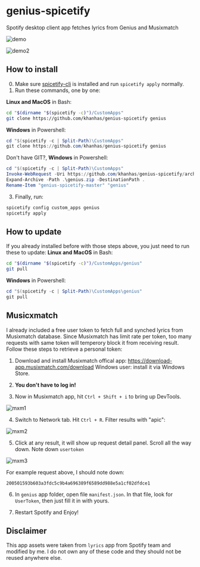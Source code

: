 # genius-spicetify
Spotify desktop client app fetches lyrics from Genius and Musixmatch

![demo](https://i.imgur.com/rbqvJVI.png)

![demo2](https://i.imgur.com/dIkxWQ2.gif)

## How to install
0. Make sure [spicetify-cli](https://github.com/khanhas/spicetify-cli) is installed and run `spicetify apply` normally.
1. Run these commands, one by one:

**Linux and MacOS** in Bash:
```bash
cd "$(dirname "$(spicetify -c)")/CustomApps"
git clone https://github.com/khanhas/genius-spicetify genius
```

**Windows** in Powershell:
```powershell
cd "$(spicetify -c | Split-Path)\CustomApps"
git clone https://github.com/khanhas/genius-spicetify genius
```

Don't have GIT?, **Windows** in Powershell:
```powershell
cd "$(spicetify -c | Split-Path)\CustomApps"
Invoke-WebRequest -Uri https://github.com/khanhas/genius-spicetify/archive/master.zip -UseBasicParsing -OutFile .\genius.zip
Expand-Archive -Path .\genius.zip -DestinationPath .
Rename-Item "genius-spicetify-master" "genius"
```

3. Finally, run:
```bash
spicetify config custom_apps genius
spicetify apply
```

## How to update
If you already installed before with those steps above, you just need to run these to update:
**Linux and MacOS** in Bash:
```bash
cd "$(dirname "$(spicetify -c)")/CustomApps/genius"
git pull
```

**Windows** in Powershell:
```powershell
cd "$(spicetify -c | Split-Path)\CustomApps\genius"
git pull
```

## Musicxmatch
I already included a free user token to fetch full and synched lyrics from Musixmatch database. Since Musixmatch has limit rate per token, too many requests with same token will temperory block it from receiving result. Follow these steps to retrieve a personal token:

1. Download and install Musixmatch offical app: https://download-app.musixmatch.com/download
Windows user: install it via Windows Store.

2. **You don't have to log in!**

3. Now in Musixmatch app, hit `Ctrl + Shift + i` to bring up DevTools.

![mxm1](https://i.imgur.com/jMGMgCc.png)

4. Switch to Network tab. Hit `Ctrl + R`. Filter results with "apic":

![mxm2](https://i.imgur.com/QdwqtQa.png)

5. Click at any result, it will show up request detail panel. Scroll all the way down. Note down `usertoken`

![mxm3](https://i.imgur.com/ZsGwKG3.png)

For example request above, I should note down:
```
200501593b603a3fdc5c9b4a696389f6589dd988e5a1cf02dfdce1
```

6. In `genius` app folder, open file `manifest.json`. In that file, look for `UserToken`, then just fill it in with yours.

8. Restart Spotify and Enjoy!

## Disclaimer
This app assets were taken from `lyrics` app from Spotify team and modified by me. I do not own any of these code and they should not be reused anywhere else.
